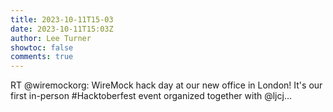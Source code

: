 ```yaml
---
title: 2023-10-11T15-03
date: 2023-10-11T15:03Z
author: Lee Turner
showtoc: false
comments: true
---
```


RT @wiremockorg: WireMock hack day at our new office in London! It's our first in-person #Hacktoberfest event organized together with @ljcj…

